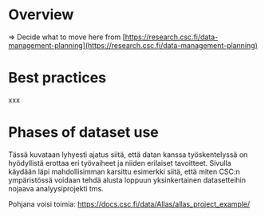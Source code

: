 <a name="header1"></a>
# Overview

=> Decide what to move here from [https://research.csc.fi/data-management-planning](https://research.csc.fi/data-management-planning)

<a name="header2"></a>
# Best practices

xxx

<a name="header3"></a>
# Phases of dataset use

Tässä kuvataan lyhyesti ajatus siitä, että datan kanssa työskentelyssä on hyödyllistä erottaa eri työvaiheet ja niiden erilaiset tavoitteet. Sivulla käydään läpi mahdollisimman karsittu esimerkki siitä, että miten CSC:n ympäristössä voidaan tehdä alusta loppuun yksinkertainen datasetteihin nojaava analyysiprojekti tms.

Pohjana voisi toimia: https://docs.csc.fi/data/Allas/allas_project_example/
